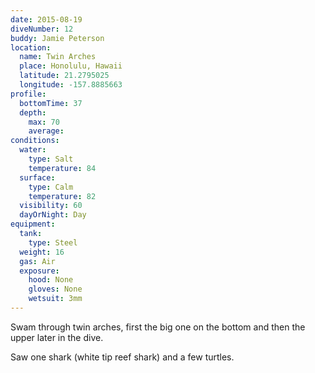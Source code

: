 ```yaml
---
date: 2015-08-19
diveNumber: 12
buddy: Jamie Peterson
location:
  name: Twin Arches
  place: Honolulu, Hawaii
  latitude: 21.2795025
  longitude: -157.8885663
profile:
  bottomTime: 37
  depth:
    max: 70
    average:
conditions:
  water:
    type: Salt
    temperature: 84
  surface:
    type: Calm
    temperature: 82
  visibility: 60
  dayOrNight: Day
equipment:
  tank:
    type: Steel
  weight: 16
  gas: Air
  exposure:
    hood: None
    gloves: None
    wetsuit: 3mm
---
```

Swam through twin arches, first the big one on the bottom and then the upper later in the dive.

Saw one shark (white tip reef shark) and a few turtles.
